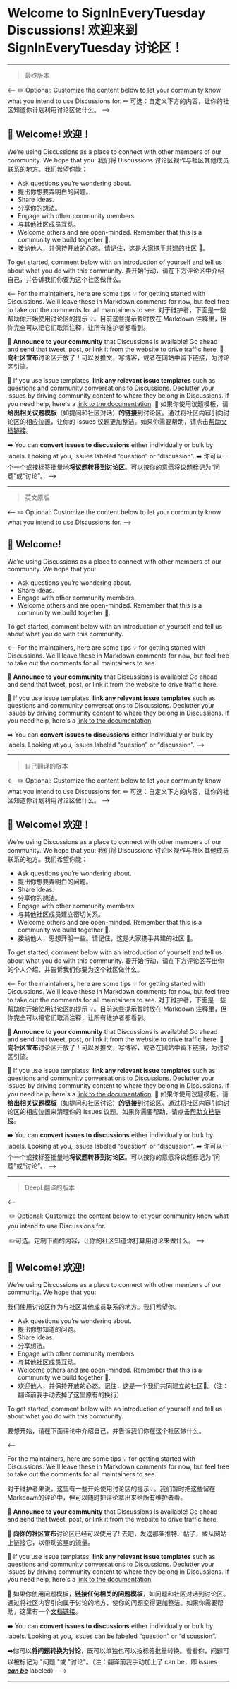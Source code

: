 # Welcome to SignInEveryTuesday Discussions! 欢迎来到 SignInEveryTuesday 讨论区！

------

> 最终版本

<--
    ✏️ Optional: Customize the content below to let your community know what you intend to use Discussions for.
    ✏ 可选：自定义下方的内容，让你的社区知道你计划利用讨论区做什么。
-->

## 👋 Welcome! 欢迎！

  We’re using Discussions as a place to connect with other members of our community. We hope that you:
  我们将 Discussions 讨论区视作与社区其他成员联系的地方。我们希望你能：
  * Ask questions you’re wondering about.
  * 提出你想要弄明白的问题。
  * Share ideas.
  * 分享你的想法。
  * Engage with other community members.
  * 与其他社区成员互动。
  * Welcome others and are open-minded. Remember that this is a community we build together 💪.
  * 接纳他人，并保持开放的心态。请记住，这是大家携手共建的社区 💪。

  To get started, comment below with an introduction of yourself and tell us about what you do with this community.
  要开始行动，请在下方评论区中介绍自己，并告诉我们你要为这个社区做什么。

<--
  For the maintainers, here are some tips 💡 for getting started with Discussions. We'll leave these in Markdown comments for now, but feel free to take out the comments for all maintainers to see.
  对于维护者，下面是一些帮助你开始使用讨论区的提示 💡。目前这些提示暂时放在 Markdown 注释里，但你完全可以把它们取消注释，让所有维护者都看到。

  📢 **Announce to your community** that Discussions is available! Go ahead and send that tweet, post, or link it from the website to drive traffic here.
  📢 **向社区宣布**讨论区开放了！可以发推文，写博客，或者在网站中留下链接，为讨论区引流。

  🔗 If you use issue templates, **link any relevant issue templates** such as questions and community conversations to Discussions. Declutter your issues by driving community content to where they belong in Discussions. If you need help, here's a [link to the documentation](https://docs.github.com/en/github/building-a-strong-community/configuring-issue-templates-for-your-repository#configuring-the-template-chooser).
  🔗 如果你使用议题模板，请**给出相关议题模板**（如提问和社区对话）**的链接**到讨论区。通过将社区内容引向讨论区的相应位置，让你的 Issues 议题更加整洁。如果你需要帮助，请点击[帮助文档链接](https://docs.github.com/en/github/building-a-strong-community/configuring-issue-templates-for-your-repository#configuring-the-template-chooser)。

  ➡️ You can **convert issues to discussions** either individually or bulk by labels. Looking at you, issues labeled “question” or “discussion”.
  ➡️ 你可以一个一个或按标签批量地**将议题转移到讨论区**。可以按你的意愿将议题标记为“问题”或“讨论”。
-->

------

> 英文原版

<--
    ✏️ Optional: Customize the content below to let your community know what you intend to use Discussions for.
-->

## 👋 Welcome!
  We’re using Discussions as a place to connect with other members of our community. We hope that you:
  * Ask questions you’re wondering about.
  * Share ideas.
  * Engage with other community members.
  * Welcome others and are open-minded. Remember that this is a community we
    build together 💪.

  To get started, comment below with an introduction of yourself and tell us about what you do with this community.

<--
  For the maintainers, here are some tips 💡 for getting started with Discussions. We'll leave these in Markdown comments for now, but feel free to take out the comments for all maintainers to see.

  📢 **Announce to your community** that Discussions is available! Go ahead and send that tweet, post, or link it from the website to drive traffic here.

  🔗 If you use issue templates, **link any relevant issue templates** such as questions and community conversations to Discussions. Declutter your issues by driving community content to where they belong in Discussions. If you need help, here's a [link to the documentation](https://docs.github.com/en/github/building-a-strong-community/configuring-issue-templates-for-your-repository#configuring-the-template-chooser).

  ➡️ You can **convert issues to discussions** either individually or bulk by labels. Looking at you, issues labeled “question” or “discussion”.
-->

------

> 自己翻译的版本

<--
    ✏️ Optional: Customize the content below to let your community know what you intend to use Discussions for.
    ✏ 可选：自定义下方的内容，让你的社区知道你计划利用讨论区做什么。
-->

## 👋 Welcome! 欢迎！

  We’re using Discussions as a place to connect with other members of our community. We hope that you:
  我们将 Discussions 讨论区视作与社区其他成员联系的地方。我们希望你能：

  * Ask questions you’re wondering about.
  * 提出你想要弄明白的问题。
  * Share ideas.
  * 分享你的想法。
  * Engage with other community members.
  * 与其他社区成员建立密切关系。
  * Welcome others and are open-minded. Remember that this is a community we build together 💪.
  * 接纳他人，思想开明一些。请记住，这是大家携手共建的社区 💪。

  To get started, comment below with an introduction of yourself and tell us about what you do with this community.
  要开始行动，请在下方评论区写出你的个人介绍，并告诉我们你要为这个社区做什么。

<--
  For the maintainers, here are some tips 💡 for getting started with Discussions. We'll leave these in Markdown comments for now, but feel free to take out the comments for all maintainers to see.
  对于维护者，下面是一些帮助你开始使用讨论区的提示 💡。目前这些提示暂时放在 Markdown 注释里，但你完全可以把它们取消注释，让所有维护者都看到。

  📢 **Announce to your community** that Discussions is available! Go ahead and send that tweet, post, or link it from the website to drive traffic here.
  📢 **向社区宣布**讨论区开放了！可以发推文，写博客，或者在网站中留下链接，为讨论区引流。

  🔗 If you use issue templates, **link any relevant issue templates** such as questions and community conversations to Discussions. Declutter your issues by driving community content to where they belong in Discussions. If you need help, here's a [link to the documentation](https://docs.github.com/en/github/building-a-strong-community/configuring-issue-templates-for-your-repository#configuring-the-template-chooser).
  🔗 如果你使用议题模板，请**给出相关议题模板**（如提问和社区讨论）**的链接**到讨论区。通过将社区内容引向讨论区的相应位置来清理你的 Issues 议题。如果你需要帮助，请点击[帮助文档链接](https://docs.github.com/en/github/building-a-strong-community/configuring-issue-templates-for-your-repository#configuring-the-template-chooser)。

  ➡️ You can **convert issues to discussions** either individually or bulk by labels. Looking at you, issues labeled “question” or “discussion”.
  ➡️ 你可以一个一个或按标签批量地**将议题转移到讨论区**。可以按你的意愿将议题标记为“问题”或“讨论”。
-->

------

> DeepL翻译的版本

<--

​    ✏️ Optional: Customize the content below to let your community know what you intend to use Discussions for.

​    ✏️可选。定制下面的内容，让你的社区知道你打算用讨论来做什么。
-->

## 👋 Welcome! 欢迎!
   We’re using Discussions as a place to connect with other members of our community. We hope that you:

 我们使用讨论区作为与社区其他成员联系的地方。我们希望你。

  * Ask questions you’re wondering about.
  * 提出你想知道的问题。
  * Share ideas.
  * 分享想法。
  * Engage with other community members.
  * 与其他社区成员互动。
  * Welcome others and are open-minded. Remember that this is a community we build together 💪.
  * 欢迎他人，并保持开放的心态。记住，这是一个我们共同建立的社区💪。（注：翻译前我手动去掉了这里原有的换行）

  To get started, comment below with an introduction of yourself and tell us about what you do with this community.

  要想开始，请在下面评论中介绍自己，并告诉我们你在这个社区做什么。

<--

  For the maintainers, here are some tips 💡 for getting started with Discussions. We'll leave these in Markdown comments for now, but feel free to take out the comments for all maintainers to see.

  对于维护者来说，这里有一些开始使用讨论区的提示💡。我们暂时把这些留在Markdown的评论中，但可以随时把评论拿出来给所有维护者看。

  📢 **Announce to your community** that Discussions is available! Go ahead and send that tweet, post, or link it from the website to drive traffic here.

  📢 **向你的社区宣布**讨论区已经可以使用了! 去吧，发送那条推特、帖子，或从网站上链接它，以带动这里的流量。

  🔗 If you use issue templates, **link any relevant issue templates** such as questions and community conversations to Discussions. Declutter your issues by driving community content to where they belong in Discussions. If you need help, here's a [link to the documentation](https://docs.github.com/en/github/building-a-strong-community/configuring-issue-templates-for-your-repository#configuring-the-template-chooser).

  🔗 如果你使用问题模板，**链接任何相关的问题模板**，如问题和社区对话到讨论区。通过将社区内容引向属于讨论的地方，使你的问题变得更加整洁。如果你需要帮助，这里有一个[文档链接](https://docs.github.com/en/github/building-a-strong-community/configuring-issue-templates-for-your-repository#configuring-the-template-chooser)。

  ➡️ You can **convert issues to discussions** either individually or bulk by labels. Looking at you, issues can be labeled “question” or “discussion”.

  ➡️你可以**将问题转换为讨论**，既可以单独也可以按标签批量转换。看看你，问题可以被标记为 "问题 "或 "讨论"。（注：翻译前我手动加上了 can be，即 issues ***<u>can be</u>*** labeled）
-->

------

